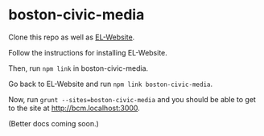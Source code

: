 # boston-civic-media

Clone this repo as well as [EL-Website](https://github.com/engagementgamelab/EL-Website).

Follow the instructions for installing EL-Website.

Then, run ```npm link``` in boston-civic-media.

Go back to EL-Website and run ```npm link boston-civic-media```.

Now, run 
```grunt --sites=boston-civic-media```
and you should be able to get to the site at http://bcm.localhost:3000.

(Better docs coming soon.)